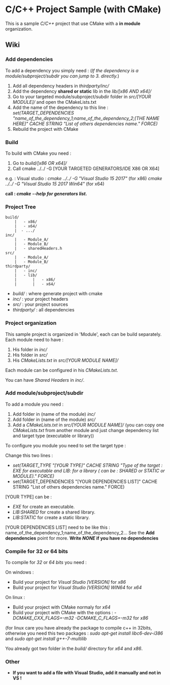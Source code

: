

# C/C++ Project Sample (with CMake)
This is a sample *C/C++* project that use CMake with a **in module** organization.

## Wiki

### Add dependencies
To add a dependency you simply need : 
(*If the dependency is a module/subproject/subdir you can jump to 3. directly.*)

 1. Add all dependency headers in *thirdparty/inc/*
 2. Add the dependency **shared or static** lib in the *lib/[x86 AND x64]/*
 3. Go to your targeted module/subproject/subdir folder in *src/[YOUR MODULE]/* and open the CMakeLists.txt
 4. Add the name of the dependency to this line : *set(TARGET_DEPENDENCIES "name_of_the_dependency_1;name_of_the_dependency_2;[THE NAME HERE]" CACHE STRING "List of others dependencies name." FORCE)*
 5. Rebuild the project with CMake

### Build
To build with CMake you need :

 1. Go to *build/[x86 OR x64]/*
 2. Call cmake ../../ -G [YOUR TARGETED GENERATORS/IDE X86 OR X64]

e.g. : Visual studio :
*cmake ../../ -G "Visual Studio 15 2017"* (for x86)
*cmake ../../ -G "Visual Studio 15 2017 Win64"* (for x64)

**call : *cmake --help for generators list.***

### Project Tree

    build/
    	|	- x86/
    	|	- x64/
		|  - .../
    inc/
    	|	- Module_A/
	    |	- Module_B/
	    |   - sharedHeaders.h
    src/
	    |	- Module_A/
	    |	- Module_B/
    thirdparty/
    	|	- inc/
    	|	- lib/
    	|		|	- x86/
    	|		|	- x64/

 - *build/* : where generate project with cmake
 - *inc/* : your project headers
 - *src/* : your project sources
 - *thirdparty/* : all dependencies

### Project organization
This sample project is organized in 'Module', each can be build separately. Each module need to have :

 1. His folder in *inc/*
 2. His folder in *src/*
 3. His *CMakeLists.txt* in *src/[YOUR MODULE NAME]/*

Each module can be configured in his *CMakeLists.txt*.

You can have *Shared Headers* in *inc/*.


### Add module/subproject/subdir
To add a module you need :

 1. Add folder in (name of the module) *inc/*
 2. Add folder in (name of the module) *src/*
 3. Add a *CMakeLists.txt* in *src/[YOUR MODULE NAME]/* (you can copy one *CMakeLists.txt* from another module and just change dependency list and target type (executable or library))

To configure you module you need to set the target type :

 Change this two lines : 
 
- *set(TARGET_TYPE "[YOUR TYPE]" CACHE STRING "Type of the target : EXE for executable and LIB:<type> for a library (<type> can be : SHARED or STATIC or MODULE)." FORCE)*
- set(TARGET_DEPENDENCIES "[YOUR DEPENDENCIES LIST]" CACHE STRING "List of others dependencies name." FORCE)
 
 [YOUR TYPE] can be :
 

 - *EXE* for create an executable.
 - *LIB:SHARED* for create a shared library.
 - *LIB:STATIC* for create a static library.

[YOUR DEPENDENCIES LIST] need to be like this : name_of_the_dependency_1;name_of_the_dependency_2... See the **Add dependencies** point for more.
**Write *NONE* if you have no dependencies**

### Compile for 32 or 64 bits

To compile for *32* or *64 bits* you need :

On windows :

 - Build your project for *Visual Studio [VERSION]* for *x86*
 - Build your project for *Visual Studio [VERSION] WIN64* for *x64*

On linux :

 - Build your project with CMake normaly for *x64*
 - Build your project with CMake with the options :
 *-DCMAKE_CXX_FLAGS=-m32 -DCMAKE_C_FLAGS=-m32* for *x86*

(for linux care you have already the package to compile c++ in 32bits, otherwise you need this two packages : *sudo apt-get install libc6-dev-i386* and *sudo apt-get install g++-7-multilib*
 
You already got two folder in the *build/* directory for *x64* and *x86*.

### Other

 - **If you want to add a file with Visual Studio, add it manually and not in VS !**
